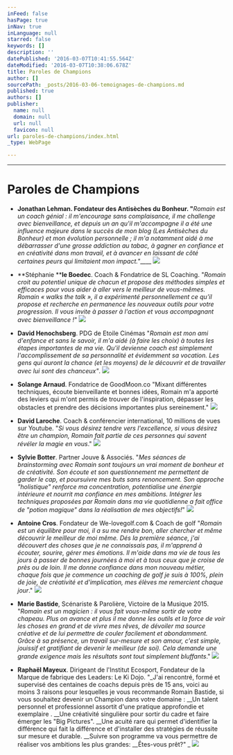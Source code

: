 ```yaml
---
inFeed: false
hasPage: true
inNav: true
inLanguage: null
starred: false
keywords: []
description: ''
datePublished: '2016-03-07T10:41:55.564Z'
dateModified: '2016-03-07T10:38:06.678Z'
title: Paroles de Champions
author: []
sourcePath: _posts/2016-03-06-temoignages-de-champions.md
published: true
authors: []
publisher:
  name: null
  domain: null
  url: null
  favicon: null
url: paroles-de-champions/index.html
_type: WebPage

---
```

****

# Paroles de Champions

* **Jonathan Lehman. Fondateur des Antisèches du Bonheur. "**_Romain est un coach génial : il m'encourage sans complaisance, il me challenge avec bienveillance, et depuis un an qu'il m'accompagne il a été une influence majeure dans le succès de mon blog (Les Antisèches du Bonheur) et mon évolution personnelle ; il m'a notamment aidé à me débarrasser d'une grosse addiction au tabac, à gagner en confiance et en créativité dans mon travail, et à avancer en laissant de côté certaines peurs qui limitaient mon impact."_____
![](https://the-grid-user-content.s3-us-west-2.amazonaws.com/aa3253e3-0251-457e-bdc4-d96cc5a85422.jpg)

* **Stéphanie ****le Boedec**. Coach & Fondatrice de SL Coaching. "_Romain croit au potentiel unique de chacun et propose des méthodes simples et efficaces pour vous aider à aller vers le meilleur de vous-mêmes. Romain « walks the talk », il a expérimenté personnellement ce qu'il propose et recherche en permanence les nouveaux outils pour votre progression. Il vous invite à passer à l'action et vous accompagnant avec bienveillance !_" ![](https://the-grid-user-content.s3-us-west-2.amazonaws.com/ccfffa61-0ed1-428a-abb9-044805d14f7a.jpg)

* **David Henochsberg**. PDG de Etoile Cinémas "_Romain est mon ami d'enfance et sans le savoir, il m'a aidé (à faire les choix) à toutes les étapes importantes de ma vie. Qu'il devienne coach est simplement l'accomplissement de sa personnalité et évidemment sa vocation. Les gens qui auront la chance (et les moyens) de le découvrir et de travailler avec lui sont des chanceux"_. ![](https://the-grid-user-content.s3-us-west-2.amazonaws.com/bdd3319c-c655-41f3-884b-54fc7827bc6f.jpg)

* **Solange Arnaud**. Fondatrice de GoodMoon.co "Mixant différentes techniques, écoute bienveillante et bonnes idées, Romain m'a apporté des leviers qui m'ont permis de trouver de l'inspiration, dépasser les obstacles et prendre des décisions importantes plus sereinement."
![](https://the-grid-user-content.s3-us-west-2.amazonaws.com/ba4eedd2-1199-409a-bccc-fb5879cfcef3.jpg)

* **David Laroche**. Coach & conférencier international, 10 millions de vues sur Youtube. "_Si vous désirez tendre vers l'excellence, si vous désirez être un champion, Romain fait partie de ces personnes qui savent révéler la magie en vous_."
![](https://the-grid-user-content.s3-us-west-2.amazonaws.com/65b240f6-efb5-4401-b255-a45fbed5ac23.jpg)

* **Sylvie Botter**. Partner Jouve & Associés. "_Mes séances de brainstorming avec Romain sont toujours un vrai moment de bonheur et de créativité. Son écoute et son questionnement me permettent de garder le cap, et poursuivre mes buts sans renoncement. Son approche "holistique" renforce ma concentration, potentialise une énergie intérieure et nourrit ma confiance en mes ambitions. Intégrer les techniques proposées par Romain dans ma vie quotidienne a fait office de "potion magique" dans la réalisation de mes objectifs!_"
![](https://the-grid-user-content.s3-us-west-2.amazonaws.com/1604dc82-2513-4f0a-812a-ad00566e3e59.jpg)

* **Antoine Cros**. Fondateur de We-lovegolf.com & Coach de golf "_Romain est un équilibre pour moi, il a su me rendre bon, aller chercher et même découvrir le meilleur de moi même. Dés la première séance, j'ai découvert des choses que je ne connaissais pas, il m'apprend à écouter, sourire, gérer mes émotions. Il m'aide dans ma vie de tous les jours à passer de bonnes journées à moi et à tous ceux que je croise de près ou de loin. Il me donne confiance dans mon nouveau métier, chaque fois que je commence un coaching de golf je suis à 100%, plein de joie, de créativité et d'implication, mes élèves me remercient chaque jour_."
![](https://the-grid-user-content.s3-us-west-2.amazonaws.com/09c5c12a-c800-41e4-92bc-3ec8b28773f5.jpg)

* **Marie Bastide**, Scénariste & Parolière, Victoire de la Musique 2015\. "_Romain est un magicien : il vous fait vous-même sortir de votre chapeau. Plus on avance et plus il me donne les outils et la force de voir les choses en grand et de vivre mes rêves, de dévoiler ma source créative et de lui permettre de couler facilement et abondamment. Grâce à sa présence, un travail sur-mesure et son amour, c'est simple, jouissif et gratifiant de devenir le meilleur (de soi). Cela demande une grande exigence mais les résultats sont tout simplement bluffants_."
![](https://the-grid-user-content.s3-us-west-2.amazonaws.com/5590dc23-f22a-4833-881e-77690bbfb2b4.jpg)

* **Raphaël Mayeux**. Dirigeant de l'Institut Ecosport, Fondateur de la Marque de fabrique des Leaders: Le Ki Dojo. "_J'ai rencontré, formé et supervisé des centaines de coachs depuis près de 15 ans, voici au moins 3 raisons pour lesquelles je vous recommande Romain Bastide, si vous souhaitez devenir un Champion dans votre domaine : __Un talent personnel et professionnel assortit d'une pratique approfondie et exemplaire . __Une créativité singulière pour sortir du cadre et faire émerger les "Big Pictures". __Une acuité rare qui permet d'identifier la différence qui fait la différence et d'installer des stratégies de réussite sur mesure et durable. __Suivre son programme va vous permettre de réaliser vos ambitions les plus grandes: __Êtes-vous prêt?" _
![](https://the-grid-user-content.s3-us-west-2.amazonaws.com/fdaac41c-5e11-4af3-9fc1-3dda95781af1.jpg)